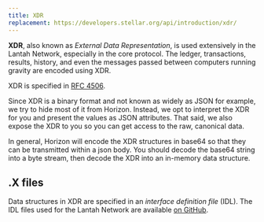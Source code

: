 ```yaml
---
title: XDR
replacement: https://developers.stellar.org/api/introduction/xdr/
---
```


**XDR**, also known as _External Data Representation_, is used extensively in
the Lantah Network, especially in the core protocol.  The ledger, transactions, results,
history, and even the messages passed between computers running gravity
are encoded using XDR.

XDR is specified in [RFC 4506](http://tools.ietf.org/html/rfc4506.html).

Since XDR is a binary format and not known as widely as JSON for example, we try
to hide most of it from Horizon.  Instead, we opt to interpret the XDR for you
and present the values as JSON attributes.  That said, we also expose the XDR
to you so you can get access to the raw, canonical data.

In general, Horizon will encode the XDR structures in base64 so that they can be 
transmitted within a json body.  You should decode the base64 string
into a byte stream, then decode the XDR into an in-memory data structure.

## .X files

Data structures in XDR are specified in an _interface definition file_ (IDL).
The IDL files used for the Lantah Network are available
[on GitHub](https://github.com/lantah/gravity/tree/master/src/xdr).
